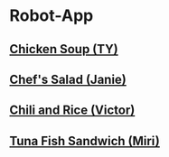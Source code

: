# Robot-App

## [Chicken Soup (TY)](/TY.md)

## [Chef's Salad (Janie)](/Janie.md)
    
## [Chili and Rice (Victor)](/Victor.md)

## [Tuna Fish Sandwich (Miri)](Miri.md)
